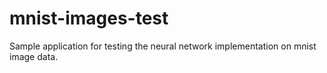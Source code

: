 # mnist-images-test

Sample application for testing the neural network implementation on mnist image data.


